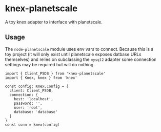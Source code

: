 # knex-planetscale

A toy knex adapter to interface with planetscale.

## Usage

The `node-planetscale` module uses env vars to connect. Because this is a toy project (it will only exist until planetscale exposes datbase URLs themselves) and relies on subclassing the `mysql2` adapter some connection settings may be required but will do nothing.


```
import { Client_PSDB } from 'knex-planetscale'
import { Knex, knex } from 'knex'

const config: Knex.Config = {
  client: Client_PSDB,
  connection: {
    host: 'localhost',
    password: '',
    user: 'root',
    database: 'database'
  }
}
const conn = knex(config)
```
